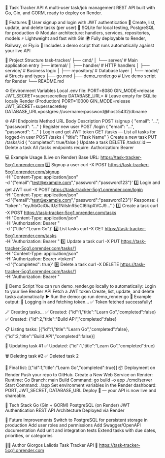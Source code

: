 📝 Task Tracker API
A multi-user task/job management REST API built with Go, Gin, and GORM, ready to deploy on Render.

🚀 Features
🔐 User signup and login with JWT authentication
🧩 Create, list, update, and delete tasks (per user)
💾 SQLite for local testing, PostgreSQL for production
⚙️ Modular architecture: handlers, services, repositories, models
⚡ Lightweight and fast with Gin
🌍 Fully deployable to Render, Railway, or Fly.io
🧪 Includes a demo script that runs automatically against your live API

📂 Project Structure
task-tracker/
├── cmd/
│   └── server/        # Main application entry
├── internal/
│   ├── handler/       # HTTP handlers
│   ├── service/       # Business logic
│   ├── repository/    # Database layer
│   └── model/         # Structs and types
├── go.mod
├── demo_render.go     # Live demo script for Render
└── README.md

⚙️ Environment Variables
Local .env file:
PORT=8080
GIN_MODE=release
JWT_SECRET=supersecretkey
DATABASE_URL=              # Leave empty for SQLite locally
Render (Production)
PORT=10000
GIN_MODE=release
JWT_SECRET=supersecretkey
DATABASE_URL=postgres://username:password@host:5432/dbname

🌐 API Endpoints
Method	URL	Body	Description
POST	/signup	{ "email": "...", "password": "..." }	Register new user
POST	/login	{ "email": "...", "password": "..." }	Login and get JWT token
GET	/tasks	—	List all tasks for logged-in user
POST	/tasks	{ "title": "Task Name" }	Create a new task
PUT	/tasks/:id	{ "completed": true/false }	Update a task
DELETE	/tasks/:id	—	Delete a task
All /tasks endpoints require:
Authorization: Bearer <token>

💻 Example Usage (Live on Render)
Base URL:
https://task-tracker-5cg1.onrender.com
1️⃣ Signup a user
curl -X POST https://task-tracker-5cg1.onrender.com/signup \
-H "Content-Type: application/json" \
-d '{"email":"test@example.com","password":"password123"}'
2️⃣ Login and get JWT
curl -X POST https://task-tracker-5cg1.onrender.com/login \
-H "Content-Type: application/json" \
-d '{"email":"test@example.com","password":"password123"}'
Response:
{ "token": "eyJhbGciOiJIUzI1NiIsInR5cCI6IkpXVCJ9..." }
3️⃣ Create a task
curl -X POST https://task-tracker-5cg1.onrender.com/tasks \
-H "Content-Type: application/json" \
-H "Authorization: Bearer <token>" \
-d '{"title":"Learn Go"}'
4️⃣ List tasks
curl -X GET https://task-tracker-5cg1.onrender.com/tasks \
-H "Authorization: Bearer <token>"
5️⃣ Update a task
curl -X PUT https://task-tracker-5cg1.onrender.com/tasks/1 \
-H "Content-Type: application/json" \
-H "Authorization: Bearer <token)" \
-d '{"completed": true}'
6️⃣ Delete a task
curl -X DELETE https://task-tracker-5cg1.onrender.com/tasks/1 \
-H "Authorization: Bearer <token>"

🧪 Demo Script
You can run demo_render.go locally to automatically:
Login to your live Render API
Fetch a JWT token
Create, list, update, and delete tasks automatically
▶️ Run the demo:
go run demo_render.go
🧠 Example output:
🔑 Logging in and fetching token...
✅ Token fetched successfully!

🪄 Creating tasks...
✅ Created: {"id":1,"title":"Learn Go","completed":false}
✅ Created: {"id":2,"title":"Build API","completed":false}

📋 Listing tasks:
[{"id":1,"title":"Learn Go","completed":false},{"id":2,"title":"Build API","completed":false}]

🔁 Updating task #1
✅ Updated: {"id":1,"title":"Learn Go","completed":true}

🗑 Deleting task #2
✅ Deleted task 2

🏁 Final list:
[{"id":1,"title":"Learn Go","completed":true}]
📦 Deployment on Render
Push your repo to GitHub.
Create a New Web Service on Render:
Runtime: Go
Branch: main
Build Command:
go build -o app ./cmd/server
Start Command:
./app
Set environment variables in the Render dashboard:
PORT, JWT_SECRET, DATABASE_URL
Deploy 🚀 — your API is now live and shareable.

🧰 Tech Stack
Go (Gin + GORM)
PostgreSQL (on Render)
JWT Authentication
REST API Architecture
Deployed via Render

🧪 Future Improvements
Switch to PostgreSQL for persistent storage in production
Add user roles and permissions
Add Swagger/OpenAPI documentation
Add unit and integration tests
Extend tasks with due dates, priorities, or categories

🧑‍💻 Author
Giorgos Laliotis
Task Tracker API
🔗 https://task-tracker-5cg1.onrender.com